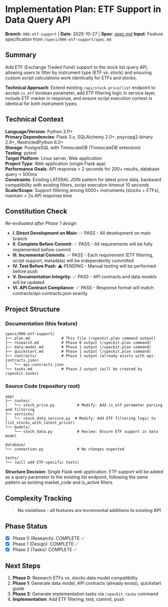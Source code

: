 # Implementation Plan: ETF Support in Data Query API

**Branch**: `006-etf-support` | **Date**: 2025-10-27 | **Spec**: [spec.md](./spec.md)
**Input**: Feature specification from `/specs/006-etf-support/spec.md`

## Summary

Add ETF (Exchange Traded Fund) support to the stock list query API, allowing users to filter by instrument type (ETF vs. stock) and ensuring custom script calculations work identically for ETFs and stocks.

**Technical Approach**: Extend existing `/api/stock-price/list` endpoint to accept `is_etf` boolean parameter, add ETF filtering logic in service layer, include ETF marker in response, and ensure script execution context is identical for both instrument types.

## Technical Context

**Language/Version**: Python 3.11+  
**Primary Dependencies**: Flask 3.x, SQLAlchemy 2.0+, psycopg2-binary 2.9+, RestrictedPython 6.0+  
**Storage**: PostgreSQL with TimescaleDB (TimescaleDB extension)  
**Testing**: pytest  
**Target Platform**: Linux server, Web application  
**Project Type**: Web application (single Flask app)  
**Performance Goals**: API response < 2 seconds for 200+ results, database query < 500ms  
**Constraints**: Existing LATERAL JOIN pattern for latest price data, backward compatibility with existing filters, script execution timeout 10 seconds  
**Scale/Scope**: Support filtering among 5000+ instruments (stocks + ETFs), maintain < 2s API response time

## Constitution Check

*Re-evaluated after Phase 1 design*

- **I. Direct Development on Main**: ✅ PASS - All development on main branch  
- **II. Complete Before Commit**: ✅ PASS - All requirements will be fully implemented before commit  
- **III. Incremental Commits**: ✅ PASS - Each requirement (ETF filtering, script support, metadata) will be independently committed  
- **IV. Test Before Push**: ⚠️ PENDING - Manual testing will be performed before push  
- **V. Documentation Integrity**: ✅ PASS - API contracts and data models will be updated  
- **VI. API Contract Compliance**: ✅ PASS - Response format will match contracts/api-contracts.json exactly

## Project Structure

### Documentation (this feature)

```text
specs/006-etf-support/
├── plan.md              # This file (/speckit.plan command output)
├── research.md          # Phase 0 output (/speckit.plan command)
├── data-model.md        # Phase 1 output (/speckit.plan command)
├── quickstart.md        # Phase 1 output (/speckit.plan command)
├── contracts/           # Phase 1 output (already exists with api-contracts.json)
│   └── api-contracts.json
└── tasks.md             # Phase 2 output (will be created by /speckit.tasks)
```

### Source Code (repository root)

```text
app/
├── routes/
│   └── stock_price.py          # Modify: Add is_etf parameter parsing and filtering
├── services/
│   └── stock_data_service.py  # Modify: Add ETF filtering logic to list_stocks_with_latest_price()
└── models/
    └── stock_data.py           # Review: Ensure ETF support in data model

database/
└── connection.py               # No changes expected

tests/
└── (will add ETF-specific tests)
```

**Structure Decision**: Single Flask web application. ETF support will be added as a query parameter to the existing list endpoint, following the same pattern as existing market_code and is_active filters.

## Complexity Tracking

> **No violations - all features are incremental additions to existing API**

## Phase Status

- [x] Phase 0 (Research): COMPLETE ✅
- [x] Phase 1 (Design): COMPLETE ✅
- [x] Phase 2 (Tasks): COMPLETE ✅

## Next Steps

1. **Phase 0**: Research ETFs vs. stocks data model compatibility
2. **Phase 1**: Generate data model, API contracts (already exists), quickstart guide
3. **Phase 2**: Generate implementation tasks via `/speckit.tasks` command
4. **Implementation**: Add ETF filtering, test, commit, push

